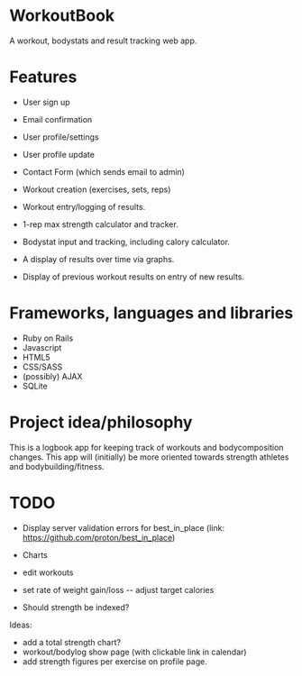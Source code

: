 WorkoutBook
===========

A workout, bodystats and result tracking web app. 

Features
===========

- User sign up
- Email confirmation
- User profile/settings
- User profile update
- Contact Form (which sends email to admin)

- Workout creation (exercises, sets, reps) 
- Workout entry/logging of results.
- 1-rep max strength calculator and tracker.
- Bodystat input and tracking, including calory calculator.
- A display of results over time via graphs. 
- Display of previous workout results on entry of new results.

Frameworks, languages and libraries
==========

- Ruby on Rails
- Javascript 
- HTML5
- CSS/SASS
- (possibly) AJAX
- SQLite


Project idea/philosophy
==========
This is a logbook app for keeping track of workouts and bodycomposition changes. 
This app will (initially) be more oriented towards strength athletes and bodybuilding/fitness.


TODO
=============
- Display server validation errors for best_in_place (link: https://github.com/proton/best_in_place)
- Charts
- edit workouts
- set rate of weight gain/loss
-- adjust target calories

- Should strength be indexed?

Ideas:
- add a total strength chart?
- workout/bodylog show page (with clickable link in calendar)
- add strength figures per exercise on profile page.


